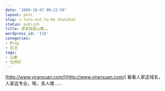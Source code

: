 ```yaml
---
date: '2009-10-07 00:22:59'
layout: post
slug: i-turn-out-to-be-shanzhai
status: publish
title: 原来我是山寨……
wordpress_id: '116'
categories:
- Blog
- 生活
tags:
- 山寨
- 怡然轩
---
```


[http://www.yiranxuan.com/](http://www.yiranxuan.com/)
看看人家这域名，人家这专业，唉，丢人喽……
